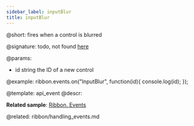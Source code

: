 ```yaml
---
sidebar_label: inputBlur
title: inputBlur
---          
```


@short: fires when a control is blurred

@signature: todo, not found [here](https://cdn.dhtmlx.com/suite/pro/edge/types/ts-ribbon/sources/types.d.ts)

@params:
- id 		string		the ID of a new control

@example:
ribbon.events.on("InputBlur", function(id){
    console.log(id);
});


@template: api_event
@descr:

**Related sample**: [Ribbon. Events](https://snippet.dhtmlx.com/i7cfddkl)

@related: ribbon/handling_events.md